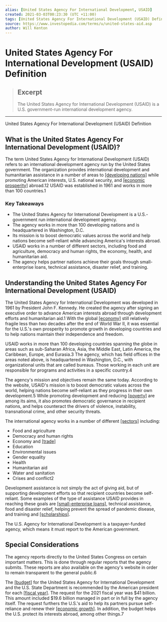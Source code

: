 ```yaml
---
alias: [United States Agency For International Development, USAID]
created: 2021-03-03T00:23:30 (UTC +11:00)
tags: [United States Agency For International Development (USAID) Definition, United States Agency For International Development (USAID) Definition]
source: https://www.investopedia.com/terms/u/united-states-aid.asp
author: Will Kenton
---
```


# United States Agency For International Development (USAID) Definition

> ## Excerpt
> The United States Agency for International Development (USAID) is a U.S. government-run international development agency.

---

United States Agency For International Development (USAID) Definition
## What is the United States Agency For International Development (USAID)?

The term United States Agency for International Development (USAID) refers to an international development agency run by the United States government. The organization provides international development and humanitarian assistance in a number of areas to [[developing nations]](https://www.investopedia.com/updates/top-developing-countries/) while promoting American interests, U.S. national security, and [[economic prosperity]](https://www.investopedia.com/articles/economics/08/genuine-progress-indicator-gpi.asp) abroad.12 USAID was established in 1961 and works in more than 100 countries.1

### Key Takeaways

-   The United States Agency for International Development is a U.S.-government run international development agency.
-   The agency works in more than 100 developing nations and is headquartered in Washington, D.C.
-   Its mission is to boost democratic values across the world and help nations become self-reliant while advancing America's interests abroad.
-   USAID works in a number of different sectors, including food and agriculture, democracy and human rights, the economy, health, and humanitarian aid.
-   The agency helps partner nations achieve their goals through small-enterprise loans, technical assistance, disaster relief, and training.

## Understanding the United States Agency For International Development (USAID)

The United States Agency for International Development was developed in 1961 by President John F. Kennedy. He created the agency after signing an executive order to advance American interests abroad through development efforts and humanitarian aid.1 With the global [[economy]](https://www.investopedia.com/terms/e/economy.asp) still relatively fragile less than two decades after the end of World War II, it was essential for the U.S.'s own prosperity to promote growth in developing countries and to help nations maintain their independence and freedom.

USAID works in more than 100 developing countries spanning the globe in areas such as sub-Saharan Africa, Asia, the Middle East, Latin America, the Caribbean, Europe, and Eurasia.3 The agency, which has field offices in the areas noted above, is headquartered in Washington, D.C., with organizational units that are called bureaus. Those working in each unit are responsible for programs and activities in a specific country.4

The agency's mission and objectives remain the same today. According to the website, USAID's mission is to boost democratic values across the world, helping nations become self-reliant as they progress in their own development.5 While promoting development and reducing [[poverty]](https://www.investopedia.com/terms/p/poverty.asp) are among its aims, it also promotes democratic governance in recipient nations, and helps counteract the drivers of violence, instability, transnational crime, and other security threats.

The international agency works in a number of different [[sectors]](https://www.investopedia.com/terms/s/sector.asp) including:

-   Food and agriculture
-   Democracy and human rights
-   Economy and [[trade]](https://www.investopedia.com/terms/t/trade.asp)
-   Education
-   Environmental issues
-   Gender equality
-   Health
-   Humanitarian aid
-   Water and sanitation
-   Crises and conflict2

Development assistance is not simply the act of giving aid, but of supporting development efforts so that recipient countries become self-reliant. Some examples of the type of assistance USAID provides in reaching these goals are [[small-enterprise loans]](https://www.investopedia.com/articles/personal-finance/040715/what-microlending-and-how-does-it-work.asp), technical assistance, food and disaster relief, helping prevent the spread of pandemic disease, and training and [[scholarships]](https://www.investopedia.com/understanding-scholarships-need-and-merit-4783132).

The U.S. Agency for International Development is a taxpayer-funded agency, which means it must report to the American government.

## Special Considerations

The agency reports directly to the United States Congress on certain important matters. This is done through regular reports that the agency submits. These reports are also available on the agency's website in order to remain transparent to the general public.6

The [[budget]](https://www.investopedia.com/terms/b/budget.asp) for the United States Agency for International Development and the U.S. State Department is recommended by the American president for each [[fiscal year]](https://www.investopedia.com/terms/f/fiscalyear.asp). The request for the 2021 fiscal year was $41 billion. This amount included $19.6 billion managed in part or in full by the agency itself. The request furthers the U.S.'s aid to help its partners pursue self-reliance and renew their [[economic growth]](https://www.investopedia.com/terms/e/economicgrowth.asp). In addition, the budget helps the U.S. protect its interests abroad, among other things.7
